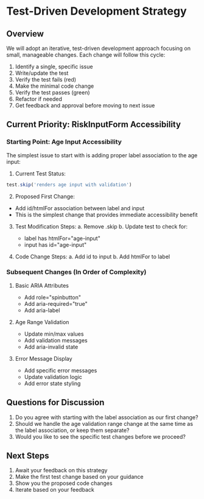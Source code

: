 # Test-Driven Development Strategy

## Overview
We will adopt an iterative, test-driven development approach focusing on small, manageable changes. Each change will follow this cycle:

1. Identify a single, specific issue
2. Write/update the test
3. Verify the test fails (red)
4. Make the minimal code change
5. Verify the test passes (green)
6. Refactor if needed
7. Get feedback and approval before moving to next issue

## Current Priority: RiskInputForm Accessibility

### Starting Point: Age Input Accessibility
The simplest issue to start with is adding proper label association to the age input:

1. Current Test Status:
```javascript
test.skip('renders age input with validation')
```

2. Proposed First Change:
- Add id/htmlFor association between label and input
- This is the simplest change that provides immediate accessibility benefit

3. Test Modification Steps:
a. Remove .skip
b. Update test to check for:
   - label has htmlFor="age-input"
   - input has id="age-input"

4. Code Change Steps:
a. Add id to input
b. Add htmlFor to label

### Subsequent Changes (In Order of Complexity)

1. Basic ARIA Attributes
   - Add role="spinbutton"
   - Add aria-required="true"
   - Add aria-label

2. Age Range Validation
   - Update min/max values
   - Add validation messages
   - Add aria-invalid state

3. Error Message Display
   - Add specific error messages
   - Update validation logic
   - Add error state styling

## Questions for Discussion

1. Do you agree with starting with the label association as our first change?
2. Should we handle the age validation range change at the same time as the label association, or keep them separate?
3. Would you like to see the specific test changes before we proceed?

## Next Steps

1. Await your feedback on this strategy
2. Make the first test change based on your guidance
3. Show you the proposed code changes
4. Iterate based on your feedback


